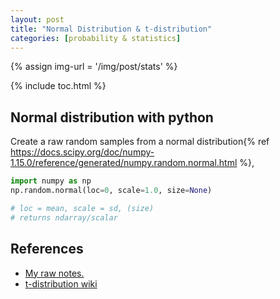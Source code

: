 ```yaml
---
layout: post
title: "Normal Distribution & t-distribution"
categories: [probability & statistics]
---
```


{% assign img-url = '/img/post/stats' %}

{% include toc.html %}

## Normal distribution with python

Create a raw random samples from a normal distribution{% ref https://docs.scipy.org/doc/numpy-1.15.0/reference/generated/numpy.random.normal.html %},

~~~ python
import numpy as np
np.random.normal(loc=0, scale=1.0, size=None)

# loc = mean, scale = sd, (size)
# returns ndarray/scalar
~~~

## References

- [My raw notes.](https://rawnote.dinhanhthi.com/stats-1#normal-distribution-continuous)
- [t-distribution wiki](https://en.wikipedia.org/wiki/Student%27s_t-distribution)


